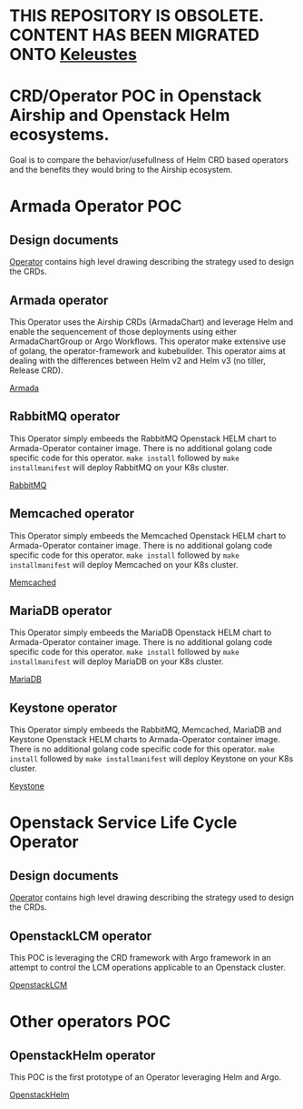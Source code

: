 # THIS REPOSITORY IS OBSOLETE. CONTENT HAS BEEN MIGRATED ONTO [Keleustes](https://github.com/keleustes/)

# CRD/Operator POC in Openstack Airship and Openstack Helm ecosystems.

Goal is to compare the behavior/usefullness of Helm CRD based operators and the
benefits they would bring to the Airship ecosystem.

# Armada Operator POC

## Design documents

[Operator](https://github.com/kubekit99/operator-ohm/blob/master/armada-operator/docs/sources) contains high
level drawing describing the strategy used to design the CRDs.

## Armada operator

This Operator uses the Airship CRDs (ArmadaChart) and
leverage Helm and enable the sequencement of those deployments using either ArmadaChartGroup
or Argo Workflows.
This operator make extensive use of golang, the operator-framework and kubebuilder.
This operator aims at dealing with the differences between Helm v2 and Helm v3 (no tiller, Release CRD).

[Armada](https://github.com/kubekit99/operator-ohm/blob/master/armada-operator/README.md)

## RabbitMQ operator

This Operator simply embeeds the RabbitMQ Openstack HELM chart to Armada-Operator container image.
There is no additional golang code specific code for this operator.
`make install` followed by `make installmanifest` will deploy RabbitMQ on your K8s cluster.

[RabbitMQ](https://github.com/kubekit99/operator-ohm/blob/master/rabbitmq-operator/README.md)

## Memcached operator

This Operator simply embeeds the Memcached Openstack HELM chart to Armada-Operator container image.
There is no additional golang code specific code for this operator.
`make install` followed by `make installmanifest` will deploy Memcached on your K8s cluster.

[Memcached](https://github.com/kubekit99/operator-ohm/blob/master/memcached-operator/README.md)

## MariaDB operator

This Operator simply embeeds the MariaDB Openstack HELM chart to Armada-Operator container image.
There is no additional golang code specific code for this operator.
`make install` followed by `make installmanifest` will deploy MariaDB on your K8s cluster.

[MariaDB](https://github.com/kubekit99/operator-ohm/blob/master/mariadb-operator/README.md)

## Keystone operator 

This Operator simply embeeds the RabbitMQ, Memcached, MariaDB and Keystone Openstack HELM charts 
to Armada-Operator container image.
There is no additional golang code specific code for this operator.
`make install` followed by `make installmanifest` will deploy Keystone on your K8s cluster.

[Keystone](https://github.com/kubekit99/operator-ohm/blob/master/keystone-operator/README.md)

# Openstack Service Life Cycle Operator

## Design documents

[Operator](https://github.com/kubekit99/operator-ohm/blob/master/openstacklcm-operator/docs/sources) contains high
level drawing describing the strategy used to design the CRDs.

## OpenstackLCM operator 

This POC is leveraging the CRD framework with Argo framework in an attempt to control the 
LCM operations applicable to an Openstack cluster.

[OpenstackLCM](https://github.com/kubekit99/operator-ohm/blob/master/openstacklcm-operator/README.md)

# Other operators POC

## OpenstackHelm operator 

This POC is the first prototype of an Operator leveraging Helm and Argo.

[OpenstackHelm](https://github.com/kubekit99/operator-ohm/blob/master/openstackhelm-operator/README.md)
